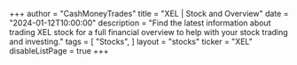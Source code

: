 +++
author = "CashMoneyTrades"
title = "XEL | Stock and Overview"
date = "2024-01-12T10:00:00"
description = "Find the latest information about trading XEL stock for a full financial overview to help with your stock trading and investing."
tags = [
   "Stocks",
]
layout = "stocks"
ticker = "XEL"
disableListPage = true
+++
